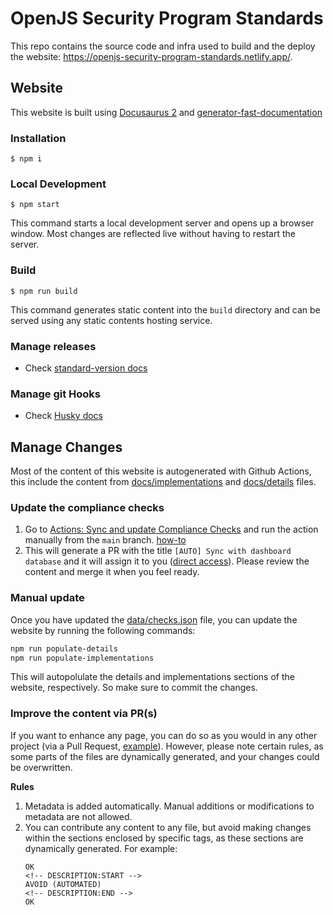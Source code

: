 # OpenJS Security Program Standards

This repo contains the source code and infra used to build and the deploy the website: https://openjs-security-program-standards.netlify.app/.

## Website

This website is built using [Docusaurus 2](https://docusaurus.io/) and [generator-fast-documentation](https://github.com/UlisesGascon/generator-fast-documentation)

### Installation

```
$ npm i
```

### Local Development

```
$ npm start
```

This command starts a local development server and opens up a browser window. Most changes are reflected live without having to restart the server.

### Build

```
$ npm run build
```

This command generates static content into the `build` directory and can be served using any static contents hosting service.

### Manage releases

- Check [standard-version docs](https://github.com/conventional-changelog/standard-version)

### Manage git Hooks

- Check [Husky docs](https://github.com/typicode/husky)

## Manage Changes

Most of the content of this website is autogenerated with Github Actions, this include the content from [docs/implementations](/docs/implementations) and [docs/details](/docs/details) files.


### Update the compliance checks

1. Go to [Actions: Sync and update Compliance Checks](https://github.com/secure-dashboards/openjs-security-program-standards/actions/workflows/sync_checks.yml) and run the action manually from the `main` branch. [how-to](https://docs.github.com/en/actions/managing-workflow-runs-and-deployments/managing-workflow-runs/manually-running-a-workflow)
2. This will generate a PR with the title `[AUTO] Sync with dashboard database` and it will assign it to you ([direct access](https://github.com/secure-dashboards/openjs-security-program-standards/pulls?q=sort%3Aupdated-desc+is%3Apr+is%3Aopen++%5BAUTO%5D+Sync+with+dashboard+database+)). Please review the content and merge it when you feel ready.

### Manual update

Once you have updated the [data/checks.json](/data/checks.json) file, you can update the website by running the following commands:

```bash
npm run populate-details
npm run populate-implementations
```

This will autopolulate the details and implementations sections of the website, respectively. So make sure to commit the changes.

### Improve the content via PR(s)

If you want to enhance any page, you can do so as you would in any other project (via a Pull Request, [example](https://github.com/secure-dashboards/openjs-security-program-standards/pull/9)). However, please note certain rules, as some parts of the files are dynamically generated, and your changes could be overwritten.

**Rules**
1. Metadata is added automatically. Manual additions or modifications to metadata are not allowed.
2. You can contribute any content to any file, but avoid making changes within the sections enclosed by specific tags, as these sections are dynamically generated. For example:
    ```plaintext
    OK
    <!-- DESCRIPTION:START -->
    AVOID (AUTOMATED)
    <!-- DESCRIPTION:END -->
    OK
    ```